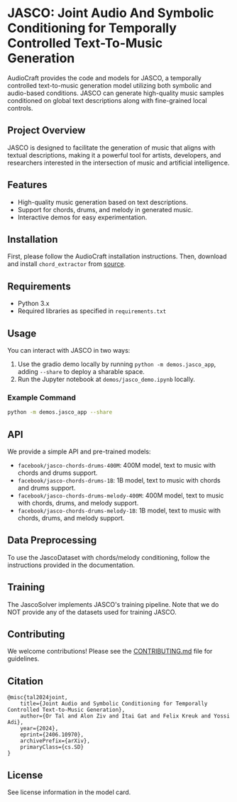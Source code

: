 # JASCO: Joint Audio And Symbolic Conditioning for Temporally Controlled Text-To-Music Generation

AudioCraft provides the code and models for JASCO, a temporally controlled text-to-music generation model utilizing both symbolic and audio-based conditions. JASCO can generate high-quality music samples conditioned on global text descriptions along with fine-grained local controls.

## Project Overview

JASCO is designed to facilitate the generation of music that aligns with textual descriptions, making it a powerful tool for artists, developers, and researchers interested in the intersection of music and artificial intelligence.

## Features

- High-quality music generation based on text descriptions.
- Support for chords, drums, and melody in generated music.
- Interactive demos for easy experimentation.

## Installation

First, please follow the AudioCraft installation instructions. Then, download and install `chord_extractor` from [source](http://www.isophonics.net/nnls-chroma).

## Requirements

- Python 3.x
- Required libraries as specified in `requirements.txt`

## Usage

You can interact with JASCO in two ways:
1. Use the gradio demo locally by running `python -m demos.jasco_app`, adding `--share` to deploy a sharable space.
2. Run the Jupyter notebook at `demos/jasco_demo.ipynb` locally.

### Example Command
```bash
python -m demos.jasco_app --share
```

## API

We provide a simple API and pre-trained models:
- `facebook/jasco-chords-drums-400M`: 400M model, text to music with chords and drums support.
- `facebook/jasco-chords-drums-1B`: 1B model, text to music with chords and drums support.
- `facebook/jasco-chords-drums-melody-400M`: 400M model, text to music with chords, drums, and melody support.
- `facebook/jasco-chords-drums-melody-1B`: 1B model, text to music with chords, drums, and melody support.

## Data Preprocessing

To use the JascoDataset with chords/melody conditioning, follow the instructions provided in the documentation.

## Training

The JascoSolver implements JASCO's training pipeline. Note that we do NOT provide any of the datasets used for training JASCO.

## Contributing

We welcome contributions! Please see the [CONTRIBUTING.md](backend/audiocraft/CONTRIBUTING.md) file for guidelines.

## Citation

```
@misc{tal2024joint,
    title={Joint Audio and Symbolic Conditioning for Temporally Controlled Text-to-Music Generation}, 
    author={Or Tal and Alon Ziv and Itai Gat and Felix Kreuk and Yossi Adi},
    year={2024},
    eprint={2406.10970},
    archivePrefix={arXiv},
    primaryClass={cs.SD}
}
```

## License

See license information in the model card.
